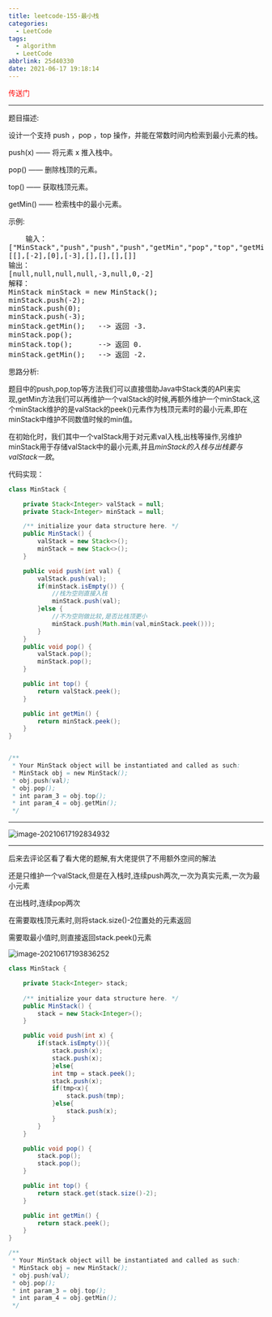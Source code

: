 ```yaml
---
title: leetcode-155-最小栈
categories:
  - LeetCode
tags:
  - algorithm
  - LeetCode
abbrlink: 25d40330
date: 2021-06-17 19:18:14
---
```


<a href="https://leetcode-cn.com/problems/min-stack/submissions/" style="color:red;text-decoration:none">传送门</a>

<hr/>

题目描述:

设计一个支持 push ，pop ，top 操作，并能在常数时间内检索到最小元素的栈。

push(x) —— 将元素 x 推入栈中。

pop() —— 删除栈顶的元素。

top() —— 获取栈顶元素。

getMin() —— 检索栈中的最小元素。

示例:

<pre>
    输入：
["MinStack","push","push","push","getMin","pop","top","getMin"]
[[],[-2],[0],[-3],[],[],[],[]]
输出：
[null,null,null,null,-3,null,0,-2]
解释：
MinStack minStack = new MinStack();
minStack.push(-2);
minStack.push(0);
minStack.push(-3);
minStack.getMin();   --> 返回 -3.
minStack.pop();
minStack.top();      --> 返回 0.
minStack.getMin();   --> 返回 -2.
</pre>

思路分析:

题目中的push,pop,top等方法我们可以直接借助Java中Stack类的API来实现,getMin方法我们可以再维护一个valStack的时候,再额外维护一个minStack,这个minStack维护的是valStack的peek()元素作为栈顶元素时的最小元素,即在minStack中维护不同数值时候的min值。

在初始化时，我们其中一个valStack用于对元素val入栈,出栈等操作,另维护minStack用于存储valStack中的最小元素,并且<i>minStack的入栈与出栈要与valStack一致</i>。

代码实现：

```java
class MinStack {

	private Stack<Integer> valStack = null;
    private Stack<Integer> minStack = null;

    /** initialize your data structure here. */
    public MinStack() {
        valStack = new Stack<>();
        minStack = new Stack<>();
    }

    public void push(int val) {
        valStack.push(val);
        if(minStack.isEmpty()) {
            //栈为空则直接入栈
            minStack.push(val);
        }else {
            //不为空则做比较,是否比栈顶更小
            minStack.push(Math.min(val,minStack.peek()));
        }
    }
    public void pop() {
        valStack.pop();
        minStack.pop();
    }

    public int top() {
        return valStack.peek();
    }

    public int getMin() {
        return minStack.peek();
    }
}


/**
 * Your MinStack object will be instantiated and called as such:
 * MinStack obj = new MinStack();
 * obj.push(val);
 * obj.pop();
 * int param_3 = obj.top();
 * int param_4 = obj.getMin();
 */
```

<hr/>

![image-20210617192834932](https://gitee.com/cao_ziqiang/img/raw/master/20210617192835.png)

<hr/>

后来去评论区看了看大佬的题解,有大佬提供了不用额外空间的解法

还是只维护一个valStack,但是在入栈时,连续push两次,一次为真实元素,一次为最小元素

在出栈时,连续pop两次

在需要取栈顶元素时,则将stack.size()-2位置处的元素返回

需要取最小值时,则直接返回stack.peek()元素

![image-20210617193836252](https://gitee.com/cao_ziqiang/img/raw/master/20210617193836.png)

```java
class MinStack {

    private Stack<Integer> stack;
    
    /** initialize your data structure here. */
    public MinStack() {
        stack = new Stack<Integer>();
    }

    public void push(int x) {
        if(stack.isEmpty()){
            stack.push(x);
            stack.push(x);
            }else{
            int tmp = stack.peek();
            stack.push(x);
            if(tmp<x){
                stack.push(tmp);
            }else{
                stack.push(x);
            }
        }
    }

    public void pop() {
        stack.pop();
        stack.pop();
    }

    public int top() {
        return stack.get(stack.size()-2);
    }

    public int getMin() {
        return stack.peek();
    }
}

/**
 * Your MinStack object will be instantiated and called as such:
 * MinStack obj = new MinStack();
 * obj.push(val);
 * obj.pop();
 * int param_3 = obj.top();
 * int param_4 = obj.getMin();
 */
```

